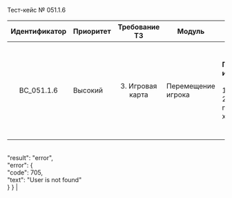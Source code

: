 Тест-кейс № 051.1.6

| Идентификатор | Приоритет | Требование ТЗ | Модуль | Шаги тест-кейса | Ожидаемый результат |
| :---: | ----- | :---: | ----- | ----- | ----- |
|   BC\_051.1.6 |   Высокий | 3\. Игровая карта  | Перемещение игрока  |   **Проверка метода moveUser (Изменение координат неавторизованного игрока).** <br><br> 1\. Запустить проект и открыть браузер.<br> 2\. Ввести в сторку браузера: “http://server/api/index.php?method=moveUser&token=50d003bbaf9da8fdde825a51148c27be&x=\*координата x \*\&y=\*координата y\*“. |  Ошибка:<br> 705 - Невалидный токен. Пользователь не авторизован.<br><br>Ожидаемый ответ от сервера:{
<br>"result": "error",
<br>"error": {
<br>"code": 705,
<br>"text": "User is not found"
<br>}
} |

 